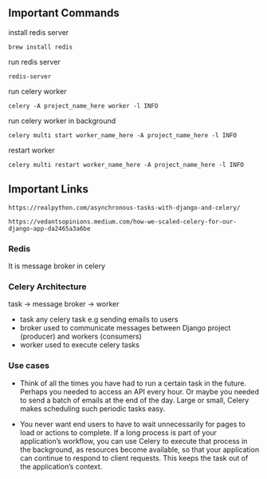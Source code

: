 ## Important Commands
install redis server
~~~
brew install redis
~~~
run redis server
~~~
redis-server
~~~
run celery worker
~~~
celery -A project_name_here worker -l INFO
~~~
run celery worker in background
~~~
celery multi start worker_name_here -A project_name_here -l INFO
~~~
restart worker 
~~~
celery multi restart worker_name_here -A project_name_here -l INFO
~~~

## Important Links
~~~
https://realpython.com/asynchronous-tasks-with-django-and-celery/
~~~
~~~
https://vedantsopinions.medium.com/how-we-scaled-celery-for-our-django-app-da2465a3a6be
~~~
### Redis
It is message broker in celery


### Celery Architecture
task -> message broker -> worker 
- task
any celery task e.g sending emails to users
- broker 
used to communicate messages between Django project (producer) and 
workers (consumers)
- worker
used to execute celery tasks

### Use cases
- Think of all the times you have had to run a certain task in the future. 
Perhaps you needed to access an API every hour. Or maybe you needed to send 
a batch of emails at the end of the day. Large or small, Celery makes 
scheduling such periodic tasks easy.

- You never want end users to have to wait unnecessarily for pages to load 
or actions to complete. If a long process is part of your application’s 
workflow, you can use Celery to execute that process in the background, 
as resources become available, so that your application can continue to 
respond to client requests. This keeps the task out of the application’s 
context.